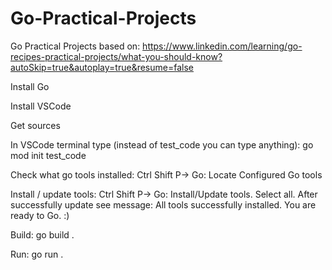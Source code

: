 # Go-Practical-Projects
Go Practical Projects
based on: https://www.linkedin.com/learning/go-recipes-practical-projects/what-you-should-know?autoSkip=true&autoplay=true&resume=false

Install Go

Install VSCode

Get sources

In VSCode terminal type (instead of test_code you can type anything): go mod init test_code

Check what go tools installed: Ctrl Shift P-> Go: Locate Configured Go tools

Install / update tools: Ctrl Shift P-> Go: Install/Update tools. Select all. After successfully update see message: All tools successfully installed. You are ready to Go. :)

Build: go build .

Run: go run .
